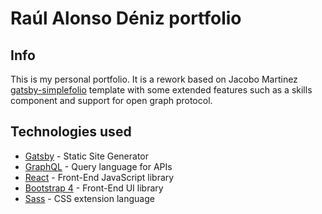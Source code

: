 # Raúl Alonso Déniz portfolio

## Info
This is my personal portfolio. It is a rework based on Jacobo Martinez [gatsby-simplefolio](https://github.com/cobidev/gatsby-simplefolio) template with some extended features such as a skills component and support for open graph protocol.

## Technologies used

- [Gatsby](https://www.gatsbyjs.org/) - Static Site Generator
- [GraphQL](https://graphql.org/) - Query language for APIs
- [React](https://es.reactjs.org/) - Front-End JavaScript library
- [Bootstrap 4](https://getbootstrap.com/docs/4.3/getting-started/introduction/) - Front-End UI library
- [Sass](https://sass-lang.com/documentation) - CSS extension language
